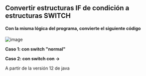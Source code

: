 ## Convertir estructuras IF de condición a estructuras SWITCH

#### Con la misma lógica del programa, convierte el siguiente código 

![image](https://user-images.githubusercontent.com/91023374/134683884-45d41933-b570-40bd-948b-ba658f2fb83e.png)

**Caso 1: con switch "normal"**

**Caso 2: con switch con ->**

A partir de la versión 12 de java
